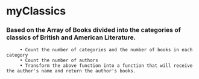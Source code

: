 # myClassics

### Based on the Array of Books divided into the categories of classics of British and American Literature.
         • Count the number of categories and the number of books in each category
         • Count the number of authors
         • Transform the above function into a function that will receive the author's name and return the author's books.
